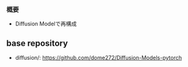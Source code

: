 ### 概要
- Diffusion Modelで再構成

## base repository
- diffusion/: https://github.com/dome272/Diffusion-Models-pytorch